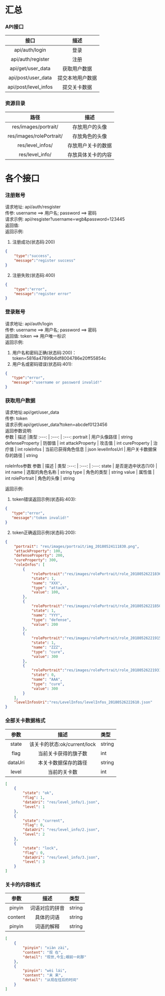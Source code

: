 汇总
===
### API接口
接口                    |   描述
:---:                   |   :---:
api/auth/login          |   登录
api/auth/register       |   注册
api/get/user_data       |   获取用户数据
api/post/user_data      |   提交本地用户数据
api/post/level_infos    |   提交关卡数据

### 资源目录
路径                    |   描述
:---:                   |   :---:
res/images/portrait/    |   存放用户的头像
res/images/rolePortrait/|   存放角色的头像
res/level_infos/        |   存放用户关卡的数据
res/level_info/         |   存放具体关卡的内容

各个接口
===

### 注册账号
请求地址: api/auth/resgister  
传参: username ==> 用户名; password ==> 密码  
请求示例: api/resgister?username=wgb&password=123445  
返回值:  
返回示例:
1. 注册成功(状态码:200)
```json
{
    "type":"success",
    "message":"register success"
}
```
2. 注册失败(状态码:400)
```json
{
    "type":"error",
    "message":"register error"
}
```

### 登录账号
请求地址: api/auth/login  
传参: username ==> 用户名; password ==> 密码  
返回值: token ==> 用户唯一标识  
返回示例: 
1. 用户名和密码正确(状态码:200)：  
token=5816a47899b6df8004786e20ff55854c
2. 用户名或密码错误(状态码:401):
```json
{
   "type":"error",
   "message":"username or password invalid!"
}
```

### 获取用户数据
请求地址:api/get/user_data  
传参: token  
请求示例:api/get/user_data?token=abcdef0123456  
返回参数说明:  
参数             | 描述                     |类型
:---:            | :---:                    | :---:
portrait         | 用户头像路径             | string 
defenseProperty  | 防御值                   | int
attackProperty   | 攻击值                   | int
cureProperty     | 治疗值                   | int
roleInfos        | 当前已获得角色信息       | json
levelInfosUrl    | 用户关卡数据保存的路径   | string 

roleInfos参数
参数         |  描述                |   类型
:---:        |  :---:               |   :---:
state        |  是否是选中状态(1/0) |   int
name         |  选取的角色名称      |   string
type         |  角色的类型          |   string
value        |  属性值              |   int
rolePortrait |  角色的头像          |   string

返回示例:
1. token错误返回示例(状态码:403):
```json
{
   "type":"error",
   "message":"token invalid!"
}  
```
2. token正确返回示例(状态码:200):
```json
{
    "portrait": "res/images/portrait/img_20180524111830.png",
    "attackProperty": 100,
    "defenseProperty": 200,
    "cureProperty": 300,
    "roleInfos": [
        {
            "rolePortrait":"res/images/rolePortrait/role_20180526221836.jpg",
            "state": 1,
            "name": "XXX",
            "type": "attack",
            "value": 100,
        },
        {
            "rolePortrait":"res/images/rolePortrait/role_20180526221850.jpg",
            "state": 1,
            "name": "YYY",
            "type": "defense",
            "value": 200
        },
        {
            "rolePortrait":"res/images/rolePortrait/role_20180526221915.jpg",
            "state": 1,
            "name": "ZZZ",
            "type": "cure",
            "value": 300
        },
        {
            "rolePortrait":"res/images/rolePortrait/role_20180526221931.jpg",
            "state": 0,
            "name": "AAA",
            "type": "cure",
            "value": 300
        }
    ],
    "levelInfosUri":"res/LevelInfos/levelInfos_20180526222610.json"
}
```
###  全部关卡数据格式
参数    | 描述                                  | 类型
:---:   | :---:                                 | :---
state   | 该关卡的状态:ok/current/lock          | string
flag    | 当前关卡获得的旗子数                  | int
dataUri | 本关卡数据保存的路径                  | string
level   | 当前的关卡数                          | int
```json
[
    {
        "state": "ok",
        "flag": 1,
        "dataUri": "res/level_info/1.json",
        "level": 1
    },
    {
        "state": "current",
        "flag": 0,
        "dataUri": "res/level_info/2.json",
        "level": 2
    },
    {
        "state": "lock",
        "flag": 0,
        "dataUri": "res/level_info/3.json",
        "level": 3
    }
]
```
### 关卡的内容格式
参数    |       描述        |类型
:--:    |       :--:        |:--
pinyin  |   词语对应的拼音  |   string
content |   具体的词语      |   string
pinyin  |   词语的解释      |   string
```json
[
    {
        "pinyin": "xiàn zài",
        "content": "现 在",
        "detail": "现世,今生;眼前一刹那"
    },
    {
        "pinyin": "wèi lái",
        "content": "未 来",
        "detail": "从现在往后的时间"
    }
]
```